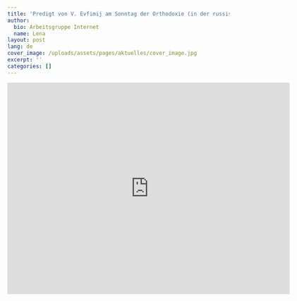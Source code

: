 ```yaml
---
title: 'Predigt von V. Evfimij am Sonntag der Orthodoxie (in der russischen Sprache)'
author:
  bio: Arbeitsgruppe Internet
  name: Lena
layout: post
lang: de
cover_image: /uploads/assets/pages/aktuelles/cover_image.jpg
excerpt: ''
categories: []
---
```

<iframe src="https://player.vimeo.com/video/159764584" width="640" height="480" frameborder="0" allowfullscreen></iframe>
